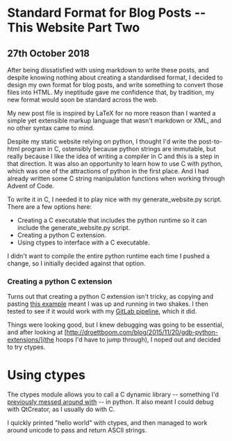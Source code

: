 Standard Format for Blog Posts -- This Website Part Two
=

27th October 2018
-

After being dissatisfied with using markdown to write these posts, and despite knowing nothing about creating a standardised format, I decided to design my own format for blog posts, and write something to convert those files into HTML. My ineptitude gave me confidence that, by tradition, my new format would soon be standard across the web.

My new post file is inspired by LaTeX for no more reason than I wanted a simple yet extensible markup language that wasn't markdown or XML, and no other syntax came to mind.

Despite my static website relying on python, I thought I'd write the post-to-html program in C, ostensibly because python strings are immutable, but really because I like the idea of writing a compiler in C and this is a step in that direction. It was also an opportunity to learn how to use C with python, which was one of the attractions of python in the first place. And I had already written some C string manipulation functions when working through Advent of Code.

To write it in C, I needed it to play nice with my generate\_website.py script. There are a few options here:

+ Creating a C executable that includes the python runtime so it can include the generate\_website.py script.
+ Creating a python C extension.
+ Using ctypes to interface with a C executable.

I didn't want to compile the entire python runtime each time I pushed a change, so I initially decided against that option.

### Creating a python C extension

Turns out that creating a python C extension isn't tricky, as copying and pasting [this example](https://tutorialedge.net/python/python-c-extensions-tutorial/) meant I was up and running in two shakes. I then tested to see if it would work with my [GitLab pipeline](https://gitlab.com/mmyoungman/homepage/-/jobs/113444065), which it did. 

Things were looking good, but I knew debugging was going to be essential, and after looking at [http://droettboom.com/blog/2015/11/20/gdb-python-extensions/](the hoops I'd have to jump through), I noped out and decided to try ctypes.

# Using ctypes

The ctypes module allows you to call a C dynamic library -- something I'd [previously messed around with](https://github.com/mmyoungman/code-snippets/tree/19e130c993dae7fd2f5661554badb1189a8289bc/c/system-calls/dynamicLibrary) -- in python. It also meant I could debug with QtCreator, as I usually do with C.

I quickly printed "hello world" with ctypes, and then managed to work around unicode to pass and return ASCII strings.

